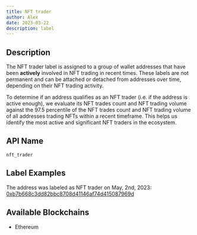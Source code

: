 ```yaml
---
title: NFT trader
author: Alex
date: 2023-03-22
description: label
---
```


## Description

The NFT trader label is assigned to a group of wallet addresses that have been **actively** involved in NFT trading in recent times. These labels are not permanent and can be attached or detached from addresses over time, depending on their NFT trading activity.

To determine if an address qualifies as an NFT trader (i.e. if the address is active enough), we evaluate its NFT trades count and NFT trading volume against the 97.5 percentile of the NFT trades count and NFT trading volume of all addresses trading NFTs within a recent timeframe. This helps us identify the most active and significant NFT traders in the ecosystem.

## API Name

`nft_trader`


## Label Examples

The address was labeled as NFT trader on May, 2nd, 2023:
[0xb7b668c3dd82bbc8708d41146af74d415087969d](https://etherscan.io/address/0xb7b668c3dd82bbc8708d41146af74d415087969d)


## Available Blockchains

* Ethereum
